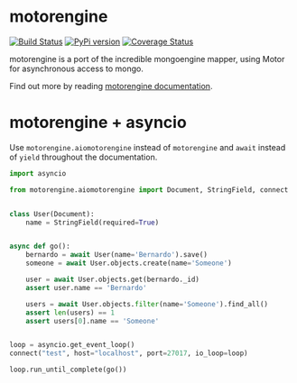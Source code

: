 motorengine
===========

[![Build Status](https://travis-ci.org/heynemann/motorengine.png?branch=master)](https://travis-ci.org/heynemann/motorengine)
[![PyPi version](https://img.shields.io/pypi/v/motorengine.svg)](https://pypi.python.org/pypi/motorengine/)
[![Coverage Status](https://coveralls.io/repos/heynemann/motorengine/badge.png?branch=master)](https://coveralls.io/r/heynemann/motorengine?branch=master)

motorengine is a port of the incredible mongoengine mapper, using Motor for asynchronous access to mongo.

Find out more by reading [motorengine documentation](http://motorengine.readthedocs.org/en/latest/).

motorengine + asyncio
============================

Use `motorengine.aiomotorengine` instead of `motorengine` and `await` instead of `yield`
throughout the documentation.

```python
import asyncio

from motorengine.aiomotorengine import Document, StringField, connect


class User(Document):
    name = StringField(required=True)


async def go():
    bernardo = await User(name='Bernardo').save()
    someone = await User.objects.create(name='Someone')

    user = await User.objects.get(bernardo._id)
    assert user.name == 'Bernardo'

    users = await User.objects.filter(name='Someone').find_all()
    assert len(users) == 1
    assert users[0].name == 'Someone'


loop = asyncio.get_event_loop()
connect("test", host="localhost", port=27017, io_loop=loop)

loop.run_until_complete(go())
```